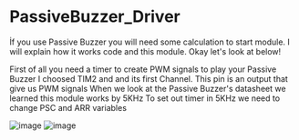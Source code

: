 # PassiveBuzzer_Driver
İf you use Passive Buzzer you will need some calculation to start module. 
I will explain how it works code and this module. Okay let's look at below!

First of all you need a timer to create PWM signals to play your Passive Buzzer
I choosed TIM2 and and its first Channel. This pin is an output that give us PWM signals
When we look at the Passive Buzzer's datasheet we learned this module works by 5KHz
To set out timer in 5KHz we need to change PSC and ARR variables

![image](https://github.com/YEK-Kayra/PassiveBuzzer_Driver/assets/124110070/057c47d0-e264-4560-aea6-79962aecd0f5)
![image](https://github.com/YEK-Kayra/PassiveBuzzer_Driver/assets/124110070/5a93b04b-fb35-4fb2-8965-55bb389685af)

